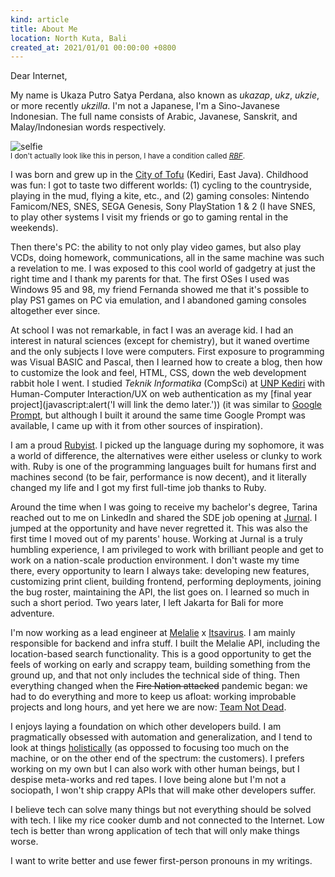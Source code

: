 ```yaml
---
kind: article
title: About Me
location: North Kuta, Bali
created_at: 2021/01/01 00:00:00 +0800
---
```


Dear Internet,

My name is Ukaza Putro Satya Perdana, also known as *ukazap*, *ukz*, *ukzie*, or more recently *ukzilla*. I'm not a Japanese, I'm a Sino-Javanese Indonesian. The full name consists of Arabic, Javanese, Sanskrit, and Malay/Indonesian words respectively.

<p>
  <img src="https://avatars3.githubusercontent.com/u/6721248?s=160&v=4" alt="selfie">
  <br>
  <small>I don't actually look like this in person, I have a condition called <em><a href="https://en.wikipedia.org/wiki/Resting_bitch_face">RBF</a></em>.</small>
</p>

I was born and grew up in the [City of Tofu](https://www.thejakartapost.com/life/2017/02/21/kediris-bah-kacung-tofu-tradition-matters.html) (Kediri, East Java). Childhood was fun: I got to taste two different worlds: (1) cycling to the countryside, playing in the mud, flying a kite, etc., and (2) gaming consoles: Nintendo Famicom/NES, SNES, SEGA Genesis, Sony PlayStation 1 & 2 (I have SNES, to play other systems I visit my friends or go to gaming rental in the weekends).

Then there's PC: the ability to not only play video games, but also play VCDs, doing homework, communications, all in the same machine was such a revelation to me. I was exposed to this cool world of gadgetry at just the right time and I thank my parents for that. The first OSes I used was Windows 95 and 98, my friend Fernanda showed me that it's possible to play PS1 games on PC via emulation, and I abandoned gaming consoles altogether ever since.

At school I was not remarkable, in fact I was an average kid. I had an interest in natural sciences (except for chemistry), but it waned overtime and the only subjects I love were computers. First exposure to programming was Visual BASIC and Pascal, then I learned how to create a blog, then how to customize the look and feel, HTML, CSS, down the web development rabbit hole I went. I studied _Teknik Informatika_ (CompSci) at [UNP Kediri](https://unpkediri.ac.id/) with Human-Computer Interaction/UX on web authentication as my [final year project](javascript:alert('I will link the demo later.')) (it was similar to [Google Prompt](https://9to5google.com/2016/06/20/google-prompt-two-factor-authentication/), but although I built it around the same time Google Prompt was available, I came up with it from other sources of inspiration).

I am a proud [Rubyist](https://www.ruby-lang.org/). I picked up the language during my sophomore, it was a world of difference, the alternatives were either useless or clunky to work with. Ruby is one of the programming languages built for humans first and machines second (to be fair, performance is now decent), and it literally changed my life and I got my first full-time job thanks to Ruby.

Around the time when I was going to receive my bachelor's degree, Tarina reached out to me on LinkedIn and shared the SDE job opening at [Jurnal](https://www.jurnal.id/id/). I jumped at the opportunity and have never regretted it. This was also the first time I moved out of my parents' house. Working at Jurnal is a truly humbling experience, I am privileged to work with brilliant people and get to work on a nation-scale production environment. I don't waste my time there, every opportunity to learn I always take: developing new features, customizing print client, building frontend, performing deployments, joining the bug roster, maintaining the API, the list goes on. I learned so much in such a short period. Two years later, I left Jakarta for Bali for more adventure.

I'm now working as a lead engineer at [Melalie](https://melalie.com) x [Itsavirus](https://itsavirus.com). I am mainly responsible for backend and infra stuff. I built the Melalie API, including the location-based search functionality. This is a good opportunity to get the feels of working on early and scrappy team, building something from the ground up, and that not only includes the technical side of thing. Then everything changed when the ~~Fire Nation attacked~~ pandemic began: we had to do everything and more to keep us afloat: working improbable projects and long hours, and yet here we are now: [Team Not Dead](https://twitter.com/i/status/1203327618050920448).

I enjoys laying a foundation on which other developers build. I am pragmatically obsessed with automation and generalization, and I tend to look at things [holistically](https://josephg.com/blog/3-tribes/) (as oppossed to focusing too much on the machine, or on the other end of the spectrum: the customers). I prefers working on my own but I can also work with other human beings, but I despise meta-works and red tapes. I love being alone but I'm not a sociopath, I won't ship crappy APIs that will make other developers suffer.

I believe tech can solve many things but not everything should be solved with tech. I like my rice cooker dumb and not connected to the Internet. Low tech is better than wrong application of tech that will only make things worse.

I want to write better and use fewer first-person pronouns in my writings.
